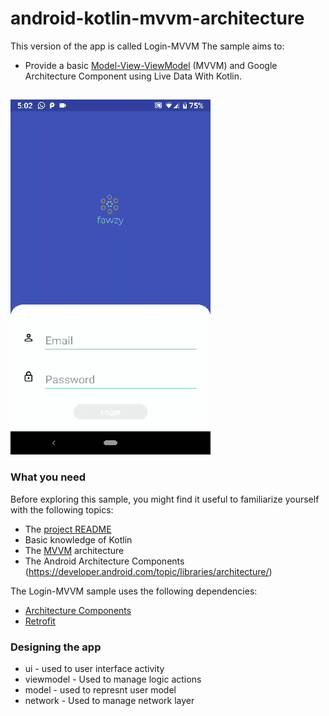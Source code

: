# android-kotlin-mvvm-architecture
This version of the app is called Login-MVVM
The sample aims to:

* Provide a basic [Model-View-ViewModel](https://en.wikipedia.org/wiki/Model–view–viewmodel) (MVVM) and Google Architecture Component using Live Data With Kotlin.
##
![screenshot](20180818_170232.gif)

### What you need

Before exploring this sample, you might find it useful to familiarize yourself with the following topics:

* The [project README](README.md)
* Basic knowledge of Kotlin
* The [MVVM](https://en.wikipedia.org/wiki/Model–view–viewmodel) architecture
* The Android Architecture Components (https://developer.android.com/topic/libraries/architecture/)

The Login-MVVM sample uses the following dependencies:
* [Architecture Components](https://developer.android.com/topic/libraries/architecture/adding-components)
* [Retrofit](https://square.github.io/retrofit/)

### Designing the app

* ui - used to user interface activity
* viewmodel - Used to manage logic actions
* model - used to represnt user model
* network - Used to manage network layer
